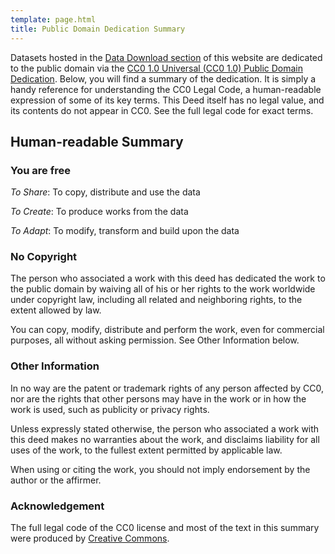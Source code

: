 ```yaml
---
template: page.html
title: Public Domain Dedication Summary
---
```



Datasets hosted in the [Data Download section](data-download) of this website
are dedicated to the public domain via the [CC0 1.0 Universal (CC0 1.0) Public
Domain Dedication](public-domain-dedication-full). Below, you will find a
summary of the dedication. It is simply a handy reference for understanding the
CC0 Legal Code, a human-readable expression of some of its key terms. This Deed
itself has no legal value, and its contents do not appear in CC0. See the full
legal code for exact terms.


## Human-readable Summary

### You are free

<i class="summary-icon fa fa-2x fa-share"></i> *To Share*: To copy, distribute and use the data

<i class="summary-icon fa fa-2x fa-lightbulb-o"></i> *To Create*: To produce works from the data

<i class="summary-icon fa fa-2x fa-wrench"></i> *To Adapt*: To modify, transform and build upon the data


### No Copyright

The person who associated a work with this deed has dedicated the work to the
public domain by waiving all of his or her rights to the work worldwide under
copyright law, including all related and neighboring rights, to the extent
allowed by law.

You can copy, modify, distribute and perform the work, even for commercial
purposes, all without asking permission. See Other Information below.


### Other Information

In no way are the patent or trademark rights of any person affected by CC0, nor
are the rights that other persons may have in the work or in how the work is
used, such as publicity or privacy rights.

Unless expressly stated otherwise, the person who associated a work with this
deed makes no warranties about the work, and disclaims liability for all uses of
the work, to the fullest extent permitted by applicable law.

When using or citing the work, you should not imply endorsement by the author or
the affirmer.


### Acknowledgement

The full legal code of the CC0 license and most of the text in this summary were
produced by [Creative Commons](https://creativecommons.org/).
